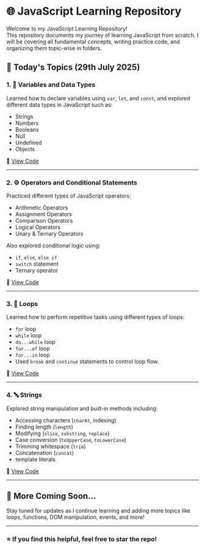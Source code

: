 # 🌐 JavaScript Learning Repository

Welcome to my JavaScript Learning Repository!  
This repository documents my journey of learning JavaScript from scratch. I will be covering all fundamental concepts, writing practice code, and organizing them topic-wise in folders.

## 📅 Today's Topics (29th July 2025)

### 1. 📌 Variables and Data Types  
Learned how to declare variables using `var`, `let`, and `const`, and explored different data types in JavaScript such as:  
- Strings  
- Numbers  
- Booleans  
- Null  
- Undefined  
- Objects   

🔗 [View Code](https://github.com/rutujas11/Javascript_Learning/tree/main/Variables%20and%20datatypes)

---

### 2. ⚙️ Operators and Conditional Statements  
Practiced different types of JavaScript operators:  
- Arithmetic Operators  
- Assignment Operators  
- Comparison Operators  
- Logical Operators  
- Unary & Ternary Operators  

Also explored conditional logic using:  
- `if`, `else`, `else if`  
- `switch` statement  
- Ternary operator  

🔗 [View Code](https://github.com/rutujas11/Javascript_Learning/tree/main/operators%20and%20conditional%20statements)

---

### 3. 🔁 Loops  
Learned how to perform repetitive tasks using different types of loops:  
- `for` loop  
- `while` loop  
- `do...while` loop  
- `for...of` loop  
- `for...in` loop  
- Used `break` and `continue` statements to control loop flow.

🔗 [View Code](https://github.com/rutujas11/Javascript_Learning/tree/main/Loops)

---

### 4. 🔤 Strings  
Explored string manipulation and built-in methods including:  
- Accessing characters (`charAt`, indexing)  
- Finding length  (`length`)
- Modifying (`slice`, `substring`, `replace`)  
- Case conversion (`toUpperCase`, `toLowerCase`)  
- Trimming whitespace (`trim`)  
- Concatenation (`concat`)
- template literals

🔗 [View Code](https://github.com/rutujas11/Javascript_Learning/tree/main/Strings)

---

## 📘 More Coming Soon...  
Stay tuned for updates as I continue learning and adding more topics like loops, functions, DOM manipulation, events, and more!

---

### ⭐️ If you find this helpful, feel free to star the repo!


